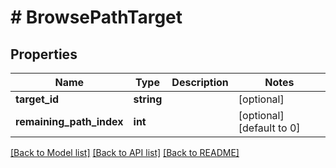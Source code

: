 # # BrowsePathTarget

## Properties

Name | Type | Description | Notes
------------ | ------------- | ------------- | -------------
**target_id** | **string** |  | [optional]
**remaining_path_index** | **int** |  | [optional] [default to 0]

[[Back to Model list]](../../README.md#models) [[Back to API list]](../../README.md#endpoints) [[Back to README]](../../README.md)
